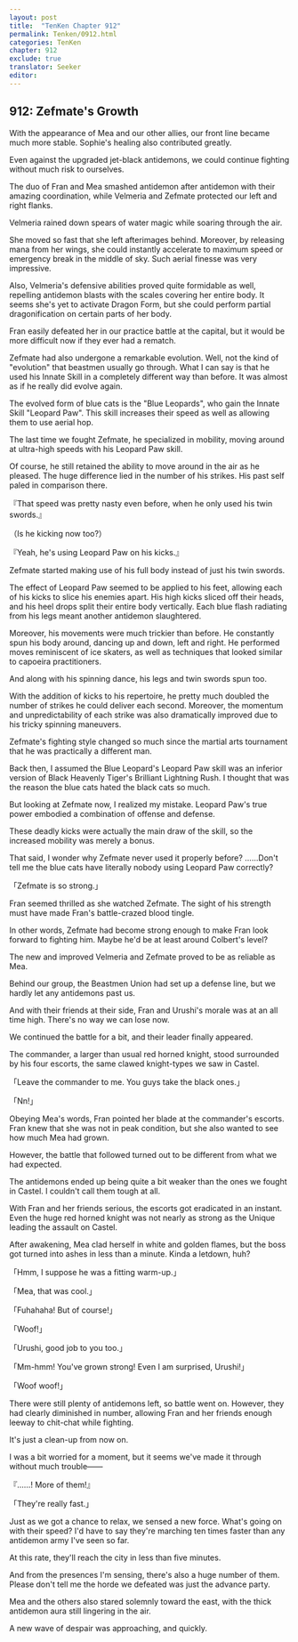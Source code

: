 ```yaml
---
layout: post
title:  "TenKen Chapter 912"
permalink: Tenken/0912.html
categories: TenKen
chapter: 912
exclude: true
translator: Seeker
editor: 
---
```

<h2>912: Zefmate's Growth</h2>

With the appearance of Mea and our other allies, our front line became much more stable. Sophie's healing also contributed greatly.

Even against the upgraded jet-black antidemons, we could continue fighting without much risk to ourselves.

The duo of Fran and Mea smashed antidemon after antidemon with their amazing coordination, while Velmeria and Zefmate protected our left and right flanks.

Velmeria rained down spears of water magic while soaring through the air.

She moved so fast that she left afterimages behind. Moreover, by releasing mana from her wings, she could instantly accelerate to maximum speed or emergency break in the middle of sky. Such aerial finesse was very impressive.

Also, Velmeria's defensive abilities proved quite formidable as well, repelling antidemon blasts with the scales covering her entire body. It seems she's yet to activate Dragon Form, but she could perform partial dragonification on certain parts of her body.

Fran easily defeated her in our practice battle at the capital, but it would be more difficult now if they ever had a rematch.

Zefmate had also undergone a remarkable evolution. Well, not the kind of "evolution" that beastmen usually go through. What I can say is that he used his Innate Skill in a completely different way than before. It was almost as if he really did evolve again.

The evolved form of blue cats is the "Blue Leopards", who gain the Innate Skill "Leopard Paw". This skill increases their speed as well as allowing them to use aerial hop.

The last time we fought Zefmate, he specialized in mobility, moving around at ultra-high speeds with his Leopard Paw skill.

Of course, he still retained the ability to move around in the air as he pleased. The huge difference lied in the number of his strikes. His past self paled in comparison there.

『That speed was pretty nasty even before, when he only used his twin swords.』

（Is he kicking now too?）

『Yeah, he's using Leopard Paw on his kicks.』

Zefmate started making use of his full body instead of just his twin swords.

The effect of Leopard Paw seemed to be applied to his feet, allowing each of his kicks to slice his enemies apart. His high kicks sliced off their heads, and his heel drops split their entire body vertically. Each blue flash radiating from his legs meant another antidemon slaughtered.

Moreover, his movements were much trickier than before. He constantly spun his body around, dancing up and down, left and right. He performed moves reminiscent of ice skaters, as well as techniques that looked similar to capoeira practitioners.

And along with his spinning dance, his legs and twin swords spun too.

With the addition of kicks to his repertoire, he pretty much doubled the number of strikes he could deliver each second. Moreover, the momentum and unpredictability of each strike was also dramatically improved due to his tricky spinning maneuvers.

Zefmate's fighting style changed so much since the martial arts tournament that he was practically a different man.

Back then, I assumed the Blue Leopard's Leopard Paw skill was an inferior version of Black Heavenly Tiger's Brilliant Lightning Rush. I thought that was the reason the blue cats hated the black cats so much.

But looking at Zefmate now, I realized my mistake. Leopard Paw's true power embodied a combination of offense and defense.

These deadly kicks were actually the main draw of the skill, so the increased mobility was merely a bonus.

That said, I wonder why Zefmate never used it properly before? ……Don't tell me the blue cats have literally nobody using Leopard Paw correctly?

「Zefmate is so strong.」

Fran seemed thrilled as she watched Zefmate. The sight of his strength must have made Fran's battle-crazed blood tingle.

In other words, Zefmate had become strong enough to make Fran look forward to fighting him. Maybe he'd be at least around Colbert's level?

The new and improved Velmeria and Zefmate proved to be as reliable as Mea.

Behind our group, the Beastmen Union had set up a defense line, but we hardly let any antidemons past us.

And with their friends at their side, Fran and Urushi's morale was at an all time high. There's no way we can lose now.

We continued the battle for a bit, and their leader finally appeared.

The commander, a larger than usual red horned knight, stood surrounded by his four escorts, the same clawed knight-types we saw in Castel.

「Leave the commander to me. You guys take the black ones.」

「Nn!」

Obeying Mea's words, Fran pointed her blade at the commander's escorts. Fran knew that she was not in peak condition, but she also wanted to see how much Mea had grown.

However, the battle that followed turned out to be different from what we had expected.

The antidemons ended up being quite a bit weaker than the ones we fought in Castel. I couldn't call them tough at all.

With Fran and her friends serious, the escorts got eradicated in an instant. Even the huge red horned knight was not nearly as strong as the Unique leading the assault on Castel.

After awakening, Mea clad herself in white and golden flames, but the boss got turned into ashes in less than a minute. Kinda a letdown, huh?

「Hmm, I suppose he was a fitting warm-up.」

「Mea, that was cool.」

「Fuhahaha! But of course!」

「Woof!」

「Urushi, good job to you too.」

「Mm-hmm! You've grown strong! Even I am surprised, Urushi!」

「Woof woof!」

There were still plenty of antidemons left, so battle went on. However, they had clearly diminished in number, allowing Fran and her friends enough leeway to chit-chat while fighting.

It's just a clean-up from now on.

I was a bit worried for a moment, but it seems we've made it through without much trouble――

『……! More of them!』

「They're really fast.」

Just as we got a chance to relax, we sensed a new force. What's going on with their speed? I'd have to say they're marching ten times faster than any antidemon army I've seen so far.

At this rate, they'll reach the city in less than five minutes.

And from the presences I'm sensing, there's also a huge number of them. Please don't tell me the horde we defeated was just the advance party.

Mea and the others also stared solemnly toward the east, with the thick antidemon aura still lingering in the air.

A new wave of despair was approaching, and quickly.



